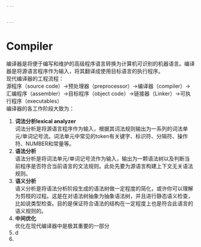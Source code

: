 ```yaml
---


---
```


<h1 id="compiler">Compiler</h1>
<p>编译器是将便于编写和维护的高级程序语言转换为计算机可识别的机器语言。编译器是将源语言程序作为输入，将其翻译成使用目标语言的执行程序。<br>
现代编译器的工程流程：<br>
源程序（source code）→预处理器（preprocessor）→编译器（compiler）→汇编程序（assembler）→目标程序（object code）→链接器（Linker）→可执行程序（executables）<br>
编译器的各工作阶段大致为：</p>
<ol>
<li><strong>词法分析lexical analyzer</strong><br>
词法分析是将源语言程序作为输入，根据其词法规则输出为一系列的词法单元/单词记号流。词法单元中常见的token有关键字、标识符、分隔符、操作符、NUMBER和常量等。</li>
<li><strong>语法分析</strong><br>
语法分析是将词法单元/单词记号流作为输入，输出为一颗语法树以及判断当前程序是否符合当前语言的文法规则。此处先要为源语言构建上下文无关语法规则。</li>
<li><strong>语义分析</strong><br>
语义分析是将语法分析阶段生成的语法树做一定程度的简化，或许你可以理解为剪枝的过程。这是在对语法树抽象为抽象语法树，并且进行静态语义检查，比如说类型检查。目的是保证符合语法的结构在一定程度上也是符合此语言的语义规则的。</li>
<li><strong>中间优化</strong><br>
优化在现代编译器中是极其重要的一部分</li>
<li>d</li>
<li></li>
</ol>

